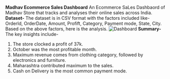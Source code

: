 **Madhav Ecommerce Sales Dashboard**
An Ecommerce SaLes Dashbaord of Madhav Store that tracks and analyses their online sales across India.
**Dataset-** The dataset is in CSV format with the factors included like- 
OrderId, OrderDate, Amount, Profift, Category, Payment mode, State, City.
Based on the above factors, here is the analysis.
![Dashboard](https://github.com/aradhanakhurana/PowerBI/assets/172925588/14882a23-0d9f-4dc0-a56b-ab8df2fbe15a)
**Summary-** The key insights include-
1. The store clocked a profit of 37k.
2. October was the most profitable month.
3. Maximum revenue comes from clothing category, followed by electronics and furniture.
4. Maharashtra contributed maximum to the sales.
5. Cash on Delivery is the most common payment mode.
   
